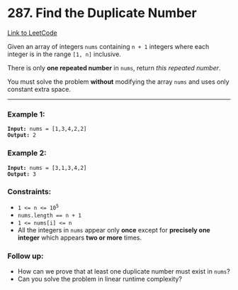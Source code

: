 # 287. Find the Duplicate Number

[Link to LeetCode](https://leetcode.com/problems/find-the-duplicate-number/)

Given an array of integers `nums` containing `n + 1` integers where each integer is in the range `[1, n]` inclusive.

There is only **one repeated number** in `nums`, return _this repeated number_.

You must solve the problem **without** modifying the array `nums` and uses only constant extra space.

---

### Example 1:

<pre><code><strong>Input:</strong> nums = [1,3,4,2,2]
<strong>Output:</strong> 2</code></pre>

### Example 2:

<pre><code><strong>Input:</strong> nums = [3,1,3,4,2]
<strong>Output:</strong> 3</code></pre>

### Constraints:

* <code>1 <= n <= 10<sup>5</sup></code>
* `nums.length == n + 1`
* `1 <= nums[i] <= n`
* All the integers in `nums` appear only **once** except for **precisely one integer** which appears **two or more** times.

### Follow up:

* How can we prove that at least one duplicate number must exist in `nums`?
* Can you solve the problem in linear runtime complexity?